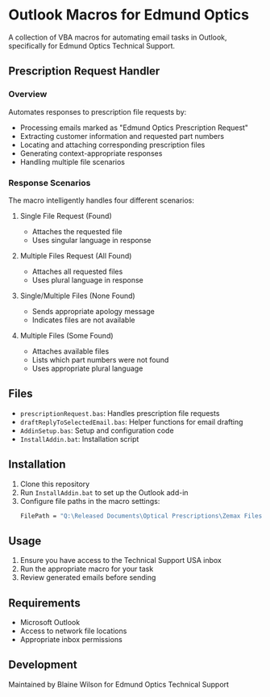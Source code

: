 # Outlook Macros for Edmund Optics

A collection of VBA macros for automating email tasks in Outlook, specifically for Edmund Optics Technical Support.

## Prescription Request Handler

### Overview
Automates responses to prescription file requests by:
- Processing emails marked as "Edmund Optics Prescription Request"
- Extracting customer information and requested part numbers
- Locating and attaching corresponding prescription files
- Generating context-appropriate responses
- Handling multiple file scenarios

### Response Scenarios
The macro intelligently handles four different scenarios:

1. Single File Request (Found)
   - Attaches the requested file
   - Uses singular language in response

2. Multiple Files Request (All Found)
   - Attaches all requested files
   - Uses plural language in response

3. Single/Multiple Files (None Found)
   - Sends appropriate apology message
   - Indicates files are not available

4. Multiple Files (Some Found)
   - Attaches available files
   - Lists which part numbers were not found
   - Uses appropriate plural language

## Files
- `prescriptionRequest.bas`: Handles prescription file requests
- `draftReplyToSelectedEmail.bas`: Helper functions for email drafting
- `AddinSetup.bas`: Setup and configuration code
- `InstallAddin.bat`: Installation script

## Installation
1. Clone this repository
2. Run `InstallAddin.bat` to set up the Outlook add-in
3. Configure file paths in the macro settings:
   ```vb
   FilePath = "Q:\Released Documents\Optical Prescriptions\Zemax Files\Black box\"
   ```

## Usage
1. Ensure you have access to the Technical Support USA inbox
2. Run the appropriate macro for your task
3. Review generated emails before sending

## Requirements
- Microsoft Outlook
- Access to network file locations
- Appropriate inbox permissions

## Development
Maintained by Blaine Wilson for Edmund Optics Technical Support